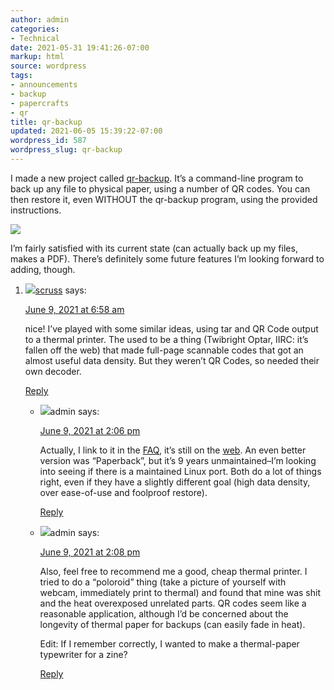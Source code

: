 ```yaml
---
author: admin
categories:
- Technical
date: 2021-05-31 19:41:26-07:00
markup: html
source: wordpress
tags:
- announcements
- backup
- papercrafts
- qr
title: qr-backup
updated: 2021-06-05 15:39:22-07:00
wordpress_id: 587
wordpress_slug: qr-backup
---
```

I made a new project called [qr-backup][1]. It’s a command-line program to back up any file to physical paper, using a number of QR codes. You can then restore it, even WITHOUT the qr-backup program, using the provided instructions.

[![](https://blog.za3k.com/wp-content/uploads/2021/05/example.png)][2]

I’m fairly satisfied with its current state (can actually back up my files, makes a PDF). There’s definitely some future features I’m looking forward to adding, though.

1.  ![](https://secure.gravatar.com/avatar/d8731f49a2e6864ba0675c4639ef08be?s=40&d=mm&r=g)[scruss][3] says:
    
    [June 9, 2021 at 6:58 am][4]
    
    nice! I’ve played with some similar ideas, using tar and QR Code output to a thermal printer. The used to be a thing (Twibright Optar, IIRC: it’s fallen off the web) that made full-page scannable codes that got an almost useful data density. But they weren’t QR Codes, so needed their own decoder.
    
    [Reply][5]
    
    -   ![](https://secure.gravatar.com/avatar/09485be3ee1e86da6e39412f5c1b2a48?s=40&d=mm&r=g)admin says:
        
        [June 9, 2021 at 2:06 pm][6]
        
        Actually, I link to it in the [FAQ][7], it’s still on the [web][8]. An even better version was “Paperback”, but it’s 9 years unmaintained–I’m looking into seeing if there is a maintained Linux port. Both do a lot of things right, even if they have a slightly different goal (high data density, over ease-of-use and foolproof restore).
        
        [Reply][9]
        
    -   ![](https://secure.gravatar.com/avatar/09485be3ee1e86da6e39412f5c1b2a48?s=40&d=mm&r=g)admin says:
        
        [June 9, 2021 at 2:08 pm][10]
        
        Also, feel free to recommend me a good, cheap thermal printer. I tried to do a “poloroid” thing (take a picture of yourself with webcam, immediately print to thermal) and found that mine was shit and the heat overexposed unrelated parts. QR codes seem like a reasonable application, although I’d be concerned about the longevity of thermal paper for backups (can easily fade in heat).
        
        Edit: If I remember correctly, I wanted to make a thermal-paper typewriter for a zine?
        
        [Reply][11]
        

[1]: https://github.com/za3k/qr-backup
[2]: https://blog.za3k.com/wp-content/uploads/2021/05/example.png
[3]: https://scruss.com/blog/
[4]: https://blog.za3k.com/qr-backup/#comment-4642
[5]: https://blog.za3k.com/qr-backup/?replytocom=4642#respond
[6]: https://blog.za3k.com/qr-backup/#comment-4644
[7]: https://github.com/za3k/qr-backup/blob/master/docs/FAQ.md#what-other-paper-backup-projects-exist
[8]: http://ronja.twibright.com/optar/
[9]: https://blog.za3k.com/qr-backup/?replytocom=4644#respond
[10]: https://blog.za3k.com/qr-backup/#comment-4645
[11]: https://blog.za3k.com/qr-backup/?replytocom=4645#respond
